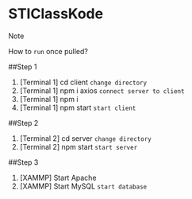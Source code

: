 # STIClassKode
> [!NOTE]
> How to `run` once pulled?

##Step 1
1. [Terminal 1] cd client `change directory`
2. [Terminal 1] npm i axios `connect server to client`
3. [Terminal 1] npm i 
4. [Terminal 1] npm start `start client`

##Step 2
1. [Terminal 2] cd server `change directory`
2. [Terminal 2] npm start `start server`

##Step 3
1. [XAMMP] Start Apache
2. [XAMMP] Start MySQL `start database`
